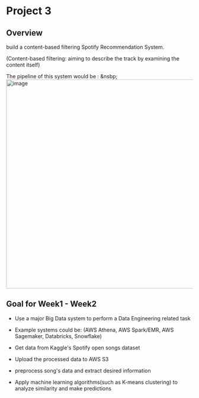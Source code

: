 # Project 3 

## Overview
build a content-based filtering Spotify Recommendation System.

(Content-based filtering: aiming to describe the track by examining the content itself)

The pipeline of this system would be :
&nsbp;
<img width="564" alt="image" src="https://user-images.githubusercontent.com/101923398/223912089-b043055d-7bf8-4cec-b6a8-6db38c27fec3.png">


## Goal for Week1 - Week2
- Use a major Big Data system to perform a Data Engineering related task
- Example systems could be: (AWS Athena, AWS Spark/EMR, AWS Sagemaker, Databricks, Snowflake)

- Get data from Kaggle's Spotify open songs dataset
- Upload the processed data to AWS S3
- preprocess song's data and extract desired information
- Apply machine learning algorithms(such as K-means clustering) to analyze similarity and make predictions 

